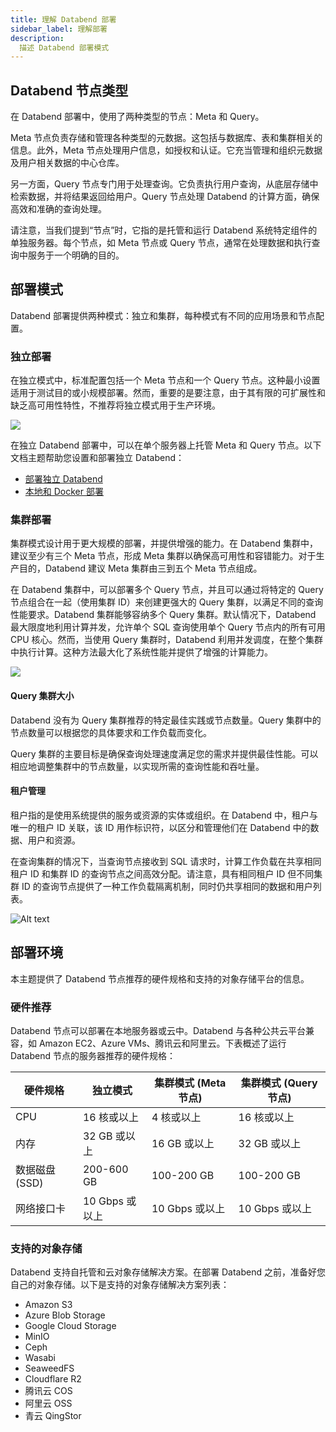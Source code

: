 ```yaml
---
title: 理解 Databend 部署
sidebar_label: 理解部署
description:
  描述 Databend 部署模式
---
```


## Databend 节点类型

在 Databend 部署中，使用了两种类型的节点：Meta 和 Query。

Meta 节点负责存储和管理各种类型的元数据。这包括与数据库、表和集群相关的信息。此外，Meta 节点处理用户信息，如授权和认证。它充当管理和组织元数据及用户相关数据的中心仓库。

另一方面，Query 节点专门用于处理查询。它负责执行用户查询，从底层存储中检索数据，并将结果返回给用户。Query 节点处理 Databend 的计算方面，确保高效和准确的查询处理。

请注意，当我们提到“节点”时，它指的是托管和运行 Databend 系统特定组件的单独服务器。每个节点，如 Meta 节点或 Query 节点，通常在处理数据和执行查询中服务于一个明确的目的。

## 部署模式

Databend 部署提供两种模式：独立和集群，每种模式有不同的应用场景和节点配置。

### 独立部署

在独立模式中，标准配置包括一个 Meta 节点和一个 Query 节点。这种最小设置适用于测试目的或小规模部署。然而，重要的是要注意，由于其有限的可扩展性和缺乏高可用性特性，不推荐将独立模式用于生产环境。

<img src="/img/deploy/deploy-standalone-arch.png"/>

在独立 Databend 部署中，可以在单个服务器上托管 Meta 和 Query 节点。以下文档主题帮助您设置和部署独立 Databend：

- [部署独立 Databend](01-non-production/01-deploying-databend.md)
- [本地和 Docker 部署](01-non-production/00-deploying-local.md)

### 集群部署

集群模式设计用于更大规模的部署，并提供增强的能力。在 Databend 集群中，建议至少有三个 Meta 节点，形成 Meta 集群以确保高可用性和容错能力。对于生产目的，Databend 建议 Meta 集群由三到五个 Meta 节点组成。

在 Databend 集群中，可以部署多个 Query 节点，并且可以通过将特定的 Query 节点组合在一起（使用集群 ID）来创建更强大的 Query 集群，以满足不同的查询性能要求。Databend 集群能够容纳多个 Query 集群。默认情况下，Databend 最大限度地利用计算并发，允许单个 SQL 查询使用单个 Query 节点内的所有可用 CPU 核心。然而，当使用 Query 集群时，Databend 利用并发调度，在整个集群中执行计算。这种方法最大化了系统性能并提供了增强的计算能力。

<img src="/img/deploy/deploy-cluster-arch.png"/>

#### Query 集群大小

Databend 没有为 Query 集群推荐的特定最佳实践或节点数量。Query 集群中的节点数量可以根据您的具体要求和工作负载而变化。

Query 集群的主要目标是确保查询处理速度满足您的需求并提供最佳性能。可以相应地调整集群中的节点数量，以实现所需的查询性能和吞吐量。

#### 租户管理

租户指的是使用系统提供的服务或资源的实体或组织。在 Databend 中，租户与唯一的租户 ID 关联，该 ID 用作标识符，以区分和管理他们在 Databend 中的数据、用户和资源。

在查询集群的情况下，当查询节点接收到 SQL 请求时，计算工作负载在共享相同租户 ID 和集群 ID 的查询节点之间高效分配。请注意，具有相同租户 ID 但不同集群 ID 的查询节点提供了一种工作负载隔离机制，同时仍共享相同的数据和用户列表。

![Alt text](@site/docs/public/img/deploy/tenantid.PNG)

## 部署环境

本主题提供了 Databend 节点推荐的硬件规格和支持的对象存储平台的信息。

### 硬件推荐

Databend 节点可以部署在本地服务器或云中。Databend 与各种公共云平台兼容，如 Amazon EC2、Azure VMs、腾讯云和阿里云。下表概述了运行 Databend 节点的服务器推荐的硬件规格：

| 硬件规格                   | 独立模式          | 集群模式 (Meta 节点)  | 集群模式 (Query 节点)  |
|-------------------------	|------------------	|--------------------------	|---------------------------	|
| CPU                     	| 16 核或以上      	| 4 核或以上              	| 16 核或以上                |
| 内存                     	| 32 GB 或以上     	| 16 GB 或以上            	| 32 GB 或以上              |
| 数据磁盘 (SSD)             | 200-600 GB       	| 100-200 GB              	| 100-200 GB                |
| 网络接口卡               	| 10 Gbps 或以上   	| 10 Gbps 或以上          	| 10 Gbps 或以上            |

### 支持的对象存储

Databend 支持自托管和云对象存储解决方案。在部署 Databend 之前，准备好您自己的对象存储。以下是支持的对象存储解决方案列表：

- Amazon S3
- Azure Blob Storage
- Google Cloud Storage
- MinIO
- Ceph
- Wasabi
- SeaweedFS
- Cloudflare R2
- 腾讯云 COS
- 阿里云 OSS
- 青云 QingStor